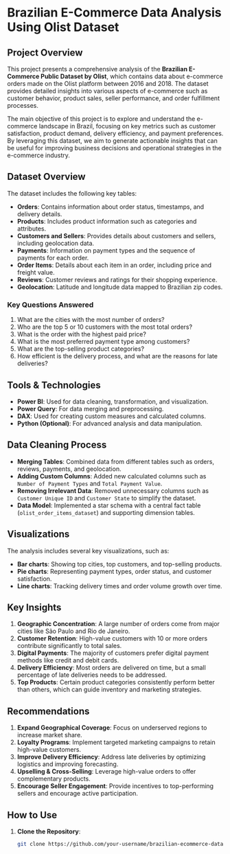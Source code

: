# Brazilian E-Commerce Data Analysis Using Olist Dataset

## Project Overview

This project presents a comprehensive analysis of the **Brazilian E-Commerce Public Dataset by Olist**, which contains data about e-commerce orders made on the Olist platform between 2016 and 2018. The dataset provides detailed insights into various aspects of e-commerce such as customer behavior, product sales, seller performance, and order fulfillment processes.

The main objective of this project is to explore and understand the e-commerce landscape in Brazil, focusing on key metrics such as customer satisfaction, product demand, delivery efficiency, and payment preferences. By leveraging this dataset, we aim to generate actionable insights that can be useful for improving business decisions and operational strategies in the e-commerce industry.

## Dataset Overview

The dataset includes the following key tables:

- **Orders**: Contains information about order status, timestamps, and delivery details.
- **Products**: Includes product information such as categories and attributes.
- **Customers and Sellers**: Provides details about customers and sellers, including geolocation data.
- **Payments**: Information on payment types and the sequence of payments for each order.
- **Order Items**: Details about each item in an order, including price and freight value.
- **Reviews**: Customer reviews and ratings for their shopping experience.
- **Geolocation**: Latitude and longitude data mapped to Brazilian zip codes.

### Key Questions Answered

1. What are the cities with the most number of orders?
2. Who are the top 5 or 10 customers with the most total orders?
3. What is the order with the highest paid price?
4. What is the most preferred payment type among customers?
5. What are the top-selling product categories?
6. How efficient is the delivery process, and what are the reasons for late deliveries?

## Tools & Technologies

- **Power BI**: Used for data cleaning, transformation, and visualization.
- **Power Query**: For data merging and preprocessing.
- **DAX**: Used for creating custom measures and calculated columns.
- **Python (Optional)**: For advanced analysis and data manipulation.

## Data Cleaning Process

- **Merging Tables**: Combined data from different tables such as orders, reviews, payments, and geolocation.
- **Adding Custom Columns**: Added new calculated columns such as `Number of Payment Types` and `Total Payment Value`.
- **Removing Irrelevant Data**: Removed unnecessary columns such as `Customer Unique ID` and `Customer State` to simplify the dataset.
- **Data Model**: Implemented a star schema with a central fact table (`olist_order_items_dataset`) and supporting dimension tables.

## Visualizations

The analysis includes several key visualizations, such as:

- **Bar charts**: Showing top cities, top customers, and top-selling products.
- **Pie charts**: Representing payment types, order status, and customer satisfaction.
- **Line charts**: Tracking delivery times and order volume growth over time.

## Key Insights

1. **Geographic Concentration**: A large number of orders come from major cities like São Paulo and Rio de Janeiro.
2. **Customer Retention**: High-value customers with 10 or more orders contribute significantly to total sales.
3. **Digital Payments**: The majority of customers prefer digital payment methods like credit and debit cards.
4. **Delivery Efficiency**: Most orders are delivered on time, but a small percentage of late deliveries needs to be addressed.
5. **Top Products**: Certain product categories consistently perform better than others, which can guide inventory and marketing strategies.

## Recommendations

1. **Expand Geographical Coverage**: Focus on underserved regions to increase market share.
2. **Loyalty Programs**: Implement targeted marketing campaigns to retain high-value customers.
3. **Improve Delivery Efficiency**: Address late deliveries by optimizing logistics and improving forecasting.
4. **Upselling & Cross-Selling**: Leverage high-value orders to offer complementary products.
5. **Encourage Seller Engagement**: Provide incentives to top-performing sellers and encourage active participation.

## How to Use

1. **Clone the Repository**:
   ```bash
   git clone https://github.com/your-username/brazilian-ecommerce-data-analysis.git
